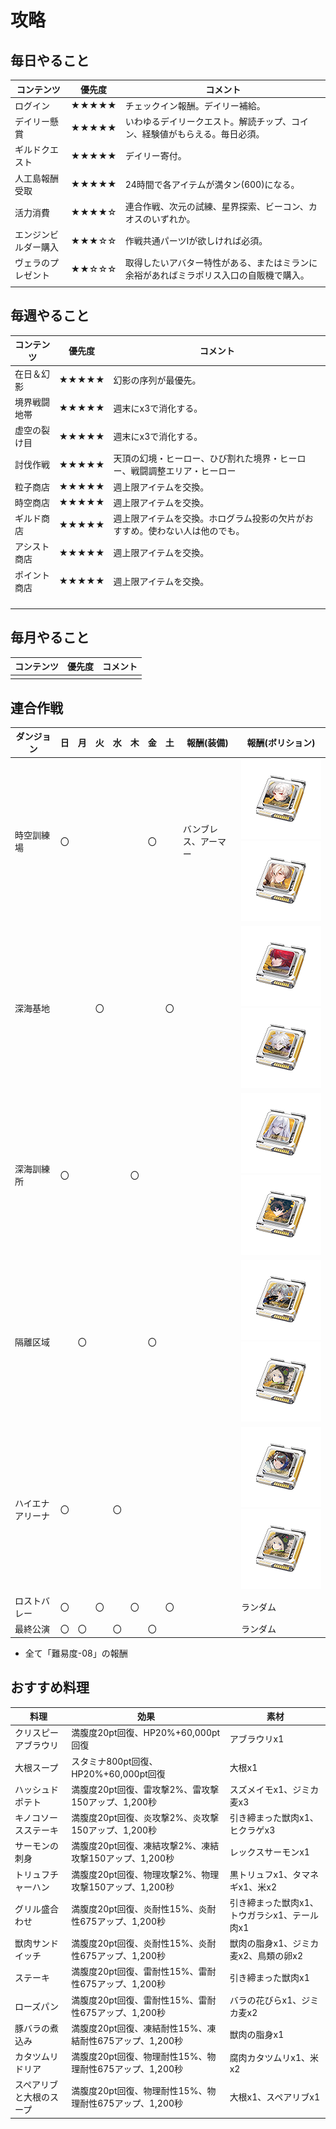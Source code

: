 # 攻略

## 毎日やること
| コンテンツ | 優先度 | コメント |
| --- | :---: | --- |
| ログイン | ★★★★★ | チェックイン報酬。デイリー補給。 |
| デイリー懸賞 | ★★★★★ | いわゆるデイリークエスト。解読チップ、コイン、経験値がもらえる。毎日必須。 |
| ギルドクエスト | ★★★★★ | デイリー寄付。 |
| 人工島報酬受取 | ★★★★★ | 24時間で各アイテムが満タン(600)になる。 |
| 活力消費 | ★★★★☆ | 連合作戦、次元の試練、星界探索、ビーコン、カオスのいずれか。 |
| エンジンビルダー購入 | ★★★☆☆ | 作戦共通パーツⅠが欲しければ必須。|
| ヴェラのプレゼント | ★★☆☆☆ | 取得したいアバター特性がある、またはミランに余裕があればミラポリス入口の自販機で購入。 |
|  |  |  |


## 毎週やること
| コンテンツ | 優先度 | コメント |
| --- | :---: | --- |
| 在日＆幻影 | ★★★★★ | 幻影の序列が最優先。 |
| 境界戦闘地帯 | ★★★★★ | 週末にx3で消化する。 |
| 虚空の裂け目 | ★★★★★ | 週末にx3で消化する。 |
| 討伐作戦 | ★★★★★ | 天頂の幻境・ヒーロー、ひび割れた境界・ヒーロー、戦闘調整エリア・ヒーロー |
| 粒子商店 | ★★★★★ | 週上限アイテムを交換。 |
| 時空商店 | ★★★★★ | 週上限アイテムを交換。 |
| ギルド商店 | ★★★★★ | 週上限アイテムを交換。ホログラム投影の欠片がおすすめ。使わない人は他のでも。 |
| アシスト商店 | ★★★★★ | 週上限アイテムを交換。 |
| ポイント商店 | ★★★★★ | 週上限アイテムを交換。 |
|  |  |  |
|  |  |  |
|  |  |  |
|  |  |  |

## 毎月やること
| コンテンツ | 優先度 | コメント |
| --- | :---: | --- |
|  |  |  |

## 連合作戦
| ダンジョン | 日 | 月 | 火 | 水 | 木 | 金 | 土 | 報酬(装備) | 報酬(ボリション) |
| --- | :---: | :---: | :---: | :---: | :---: | :---: | :---: | --- | --- |
| 時空訓練場 | 〇 |  |  |  |  | 〇 |  | バンブレス、アーマー | ![Matrix](https://raw.githubusercontent.com/banx-jp/tof/main/tof_icon/Matrix/Icon_Matrix_Huma_small.png)![Matrix](https://raw.githubusercontent.com/banx-jp/tof/main/tof_icon/Matrix/Icon_Matrix_Samir_small.png) |
| 深海基地 |  |  | 〇 |  |  |  | 〇 |  | ![Matrix](https://raw.githubusercontent.com/banx-jp/tof/main/tof_icon/Matrix/Icon_Matrix_KING_small.png)![Matrix](https://raw.githubusercontent.com/banx-jp/tof/main/tof_icon/Matrix/Icon_Matrix_Crow_small.png) |
| 深海訓練所 | 〇 |  |  |  | 〇 |  |  |  | ![Matrix](https://raw.githubusercontent.com/banx-jp/tof/main/tof_icon/Matrix/Icon_Matrix_Meryl_small.png)![Matrix](https://raw.githubusercontent.com/banx-jp/tof/main/tof_icon/Matrix/Icon_Matrix_Zero_small.png) |
| 隔離区域 |  | 〇 |  |  |  | 〇 |  |  | ![Matrix](https://raw.githubusercontent.com/banx-jp/tof/main/tof_icon/Matrix/Icon_Matrix_Tsubasa_small.png)![Matrix](https://raw.githubusercontent.com/banx-jp/tof/main/tof_icon/Matrix/Icon_Matrix_Shiro_small.png) |
| ハイエナアリーナ | 〇 |  |  | 〇 |  |  |  |  | ![Matrix](https://raw.githubusercontent.com/banx-jp/tof/main/tof_icon/Matrix/Icon_Matrix_Cocoritter_small.png)![Matrix](https://raw.githubusercontent.com/banx-jp/tof/main/tof_icon/Matrix/Icon_Matrix_Shiro_small.png) |
| ロストバレー | 〇 |  | 〇 |  | 〇 |  | 〇 |  | ランダム |
| 最終公演 | 〇 | 〇 |  | 〇 |  | 〇 |  |  | ランダム |

* 全て「難易度-08」の報酬

## おすすめ料理
| 料理 | 効果 | 素材 |
| --- | --- | --- |
| クリスピーアブラウリ | 満腹度20pt回復、HP20%+60,000pt回復 | アブラウリx1 |
| 大根スープ | スタミナ800pt回復、HP20%+60,000pt回復 | 大根x1 |
| ハッシュドポテト | 満腹度20pt回復、雷攻撃2%、雷攻撃150アップ、1,200秒 | スズメイモx1、ジミカ麦x3 |
| キノコソースステーキ | 満腹度20pt回復、炎攻撃2%、炎攻撃150アップ、1,200秒 | 引き締まった獣肉x1、ヒクラゲx3 |
| サーモンの刺身 | 満腹度20pt回復、凍結攻撃2%、凍結攻撃150アップ、1,200秒 | レックスサーモンx1 |
| トリュフチャーハン | 満腹度20pt回復、物理攻撃2%、物理攻撃150アップ、1,200秒 | 黒トリュフx1、タマネギx1、米x2 |
| グリル盛合わせ | 満腹度20pt回復、炎耐性15%、炎耐性675アップ、1,200秒 | 引き締まった獣肉x1、トウガラシx1、テール肉x1 |
| 獣肉サンドイッチ | 満腹度20pt回復、炎耐性15%、炎耐性675アップ、1,200秒 | 獣肉の脂身x1、ジミカ麦x2、鳥類の卵x2 |
| ステーキ | 満腹度20pt回復、雷耐性15%、雷耐性675アップ、1,200秒 | 引き締まった獣肉x1 |
| ローズパン | 満腹度20pt回復、雷耐性15%、雷耐性675アップ、1,200秒 | バラの花びらx1、ジミカ麦x2 |
| 豚バラの煮込み | 満腹度20pt回復、凍結耐性15%、凍結耐性675アップ、1,200秒 | 獣肉の脂身x1 |
| カタツムリドリア | 満腹度20pt回復、物理耐性15%、物理耐性675アップ、1,200秒 | 腐肉カタツムリx1、米x2 |
| スペアリブと大根のスープ | 満腹度20pt回復、物理耐性15%、物理耐性675アップ、1,200秒 | 大根x1、スペアリブx1 |
